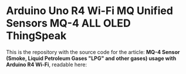 # Arduino Uno R4 Wi-Fi MQ Unified Sensors MQ-4 ALL OLED ThingSpeak

This is the repository with the source code for the article: **MQ-4 Sensor (Smoke, Liquid Petroleum Gases "LPG" and other gases) usage with Arduino R4 Wi-Fi**, readable here: 
